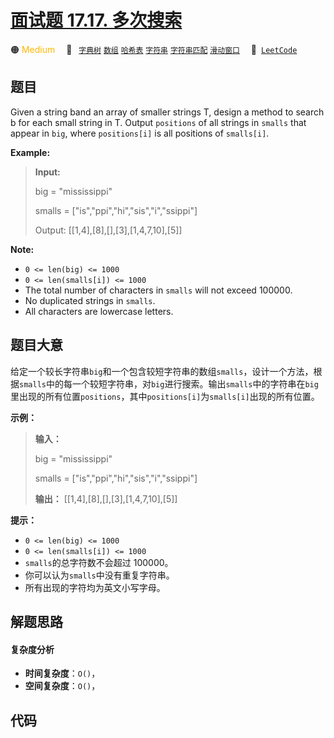 # [面试题 17.17. 多次搜索](https://leetcode.cn/problems/multi-search-lcci)

🟠 <font color=#ffb800>Medium</font>&emsp; 🔖&ensp; [`字典树`](/outline/tag/trie.md) [`数组`](/outline/tag/array.md) [`哈希表`](/outline/tag/hash-table.md) [`字符串`](/outline/tag/string.md) [`字符串匹配`](/outline/tag/string-matching.md) [`滑动窗口`](/outline/tag/sliding-window.md)&emsp; 🔗&ensp;[`LeetCode`](https://leetcode.cn/problems/multi-search-lcci)

## 题目

Given a string band an array of smaller strings T, design a method to search b
for each small string in T. Output `positions` of all strings in `smalls` that
appear in `big`, where `positions[i]` is all positions of `smalls[i]`.

**Example:**

> 
> 
> 
> 
> 
> **Input:**
> 
> big = "mississippi"
> 
> smalls = ["is","ppi","hi","sis","i","ssippi"]
> 
> Output: [[1,4],[8],[],[3],[1,4,7,10],[5]]
> 
> 

**Note:**

  * `0 <= len(big) <= 1000`
  * `0 <= len(smalls[i]) <= 1000`
  * The total number of characters in `smalls` will not exceed 100000.
  * No duplicated strings in `smalls`.
  * All characters are lowercase letters.


## 题目大意

给定一个较长字符串`big`和一个包含较短字符串的数组`smalls`，设计一个方法，根据`smalls`中的每一个较短字符串，对`big`进行搜索。输出`smalls`中的字符串在`big`里出现的所有位置`positions`，其中`positions[i]`为`smalls[i]`出现的所有位置。

**示例：**

> 
> 
> 
> 
> 
> **输入：**
> 
> big = "mississippi"
> 
> smalls = ["is","ppi","hi","sis","i","ssippi"]
> 
> **输出：** [[1,4],[8],[],[3],[1,4,7,10],[5]]
> 
> 

**提示：**

  * `0 <= len(big) <= 1000`
  * `0 <= len(smalls[i]) <= 1000`
  * `smalls`的总字符数不会超过 100000。
  * 你可以认为`smalls`中没有重复字符串。
  * 所有出现的字符均为英文小写字母。


## 解题思路

#### 复杂度分析

- **时间复杂度**：`O()`，
- **空间复杂度**：`O()`，

## 代码

```javascript

```